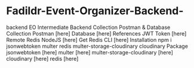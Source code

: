 # Fadildr-Event-Organizer-Backend-
backend EO
Intermediate Backend
Collection Postman & Database
Collection Postman [here]
Database [here]
References
JWT Token [here]
Remote Redis NodeJS [here]
Get Redis CLI [here]
Installation
npm i jsonwebtoken multer redis multer-storage-cloudinary cloudinary
Package
jsonwebtoken [here]
multer [here]
multer-storage-cloudinary [here]
cloudinary [here]
redis [here]
